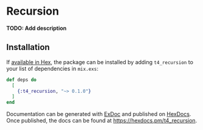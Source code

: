 # Recursion

**TODO: Add description**

## Installation

If [available in Hex](https://hex.pm/docs/publish), the package can be installed
by adding `t4_recursion` to your list of dependencies in `mix.exs`:

```elixir
def deps do
  [
    {:t4_recursion, "~> 0.1.0"}
  ]
end
```

Documentation can be generated with [ExDoc](https://github.com/elixir-lang/ex_doc)
and published on [HexDocs](https://hexdocs.pm). Once published, the docs can
be found at <https://hexdocs.pm/t4_recursion>.

